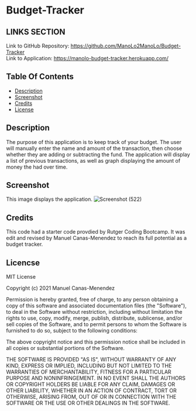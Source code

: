 # Budget-Tracker

## LINKS SECTION
Link to GitHub Repository: https://github.com/ManoLo2ManoLo/Budget-Tracker <br />
Link to Application: https://manolo-budget-tracker.herokuapp.com/

## Table Of Contents
* [Description](#description)
* [Screenshot](#screenshot)
* [Credits](#credits)
* [License](#license)

## Description
The purpose of this application is to keep track of your budget. The user will manually enter the name and amount of the transaction, then choose whether they are adding or subtracting the fund. The application will display a list of previous transactions, as well as graph displaying the amount of money the had over time.

## Screenshot
This image displays the application.
![Screenshot (522)](https://user-images.githubusercontent.com/88364269/150456684-460a0920-0643-4d01-b8cf-fab3c6d50521.png)

## Credits
This code had a starter code provdied by Rutger Coding Bootcamp. It was edit and revised by Manuel Canas-Menendez to reach its full potential as a budget tracker.

## Licencse
MIT License

Copyright (c) 2021 Manuel Canas-Menendez

Permission is hereby granted, free of charge, to any person obtaining a copy
of this software and associated documentation files (the "Software"), to deal
in the Software without restriction, including without limitation the rights
to use, copy, modify, merge, publish, distribute, sublicense, and/or sell
copies of the Software, and to permit persons to whom the Software is
furnished to do so, subject to the following conditions:

The above copyright notice and this permission notice shall be included in all
copies or substantial portions of the Software.

THE SOFTWARE IS PROVIDED "AS IS", WITHOUT WARRANTY OF ANY KIND, EXPRESS OR
IMPLIED, INCLUDING BUT NOT LIMITED TO THE WARRANTIES OF MERCHANTABILITY,
FITNESS FOR A PARTICULAR PURPOSE AND NONINFRINGEMENT. IN NO EVENT SHALL THE
AUTHORS OR COPYRIGHT HOLDERS BE LIABLE FOR ANY CLAIM, DAMAGES OR OTHER
LIABILITY, WHETHER IN AN ACTION OF CONTRACT, TORT OR OTHERWISE, ARISING FROM,
OUT OF OR IN CONNECTION WITH THE SOFTWARE OR THE USE OR OTHER DEALINGS IN THE
SOFTWARE.
